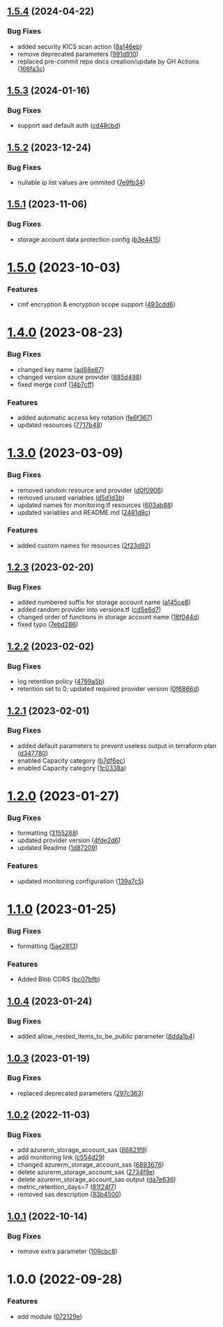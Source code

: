 ## [1.5.4](https://github.com/data-platform-hq/terraform-azurerm-storage-account/compare/v1.5.3...v1.5.4) (2024-04-22)


### Bug Fixes

* added security KICS scan action ([8a146eb](https://github.com/data-platform-hq/terraform-azurerm-storage-account/commit/8a146eb380c96150aa06c5f565e024c54b37a429))
* remove deprecated parameters ([991d910](https://github.com/data-platform-hq/terraform-azurerm-storage-account/commit/991d91064e50f7c63a841a18d4ee39acf17f173c))
* replaced pre-commit repo docs creation/update by GH Actions ([166fa3c](https://github.com/data-platform-hq/terraform-azurerm-storage-account/commit/166fa3c5146dbfb9737bd1de8117e7505946eefe))

## [1.5.3](https://github.com/data-platform-hq/terraform-azurerm-storage-account/compare/v1.5.2...v1.5.3) (2024-01-16)


### Bug Fixes

* support aad default auth ([cd48cbd](https://github.com/data-platform-hq/terraform-azurerm-storage-account/commit/cd48cbd0809949182ddb981f545c6a9c49b57a70))

## [1.5.2](https://github.com/data-platform-hq/terraform-azurerm-storage-account/compare/v1.5.1...v1.5.2) (2023-12-24)


### Bug Fixes

* nullable ip list values are ommited ([7e9fb34](https://github.com/data-platform-hq/terraform-azurerm-storage-account/commit/7e9fb34d2f067ae229cf6a30a4c066f3f627a50e))

## [1.5.1](https://github.com/data-platform-hq/terraform-azurerm-storage-account/compare/v1.5.0...v1.5.1) (2023-11-06)


### Bug Fixes

* storage account data protection config ([b3e4415](https://github.com/data-platform-hq/terraform-azurerm-storage-account/commit/b3e4415fd040c95d1bb6f118cd36e9fcdb8a102b))

# [1.5.0](https://github.com/data-platform-hq/terraform-azurerm-storage-account/compare/v1.4.0...v1.5.0) (2023-10-03)


### Features

* cmf encryption & encryption scope support ([493cdd6](https://github.com/data-platform-hq/terraform-azurerm-storage-account/commit/493cdd641dc4e6368127dbbc9a6c87660f3b847f))

# [1.4.0](https://github.com/data-platform-hq/terraform-azurerm-storage-account/compare/v1.3.0...v1.4.0) (2023-08-23)


### Bug Fixes

* changed key name ([ad88e87](https://github.com/data-platform-hq/terraform-azurerm-storage-account/commit/ad88e877241fa0b037a37dd06260f3ecc1160f3d))
* changed version azure provider ([885d498](https://github.com/data-platform-hq/terraform-azurerm-storage-account/commit/885d498c81f5cc3090803ae56ff154cafaf4d6bf))
* fixed merge conf ([14b7cff](https://github.com/data-platform-hq/terraform-azurerm-storage-account/commit/14b7cff850382e9ab416056d9a9093bff3f6fd25))


### Features

* added automatic access key rotation ([fe6f367](https://github.com/data-platform-hq/terraform-azurerm-storage-account/commit/fe6f367fb5dfa83193350506fa7b2720515e36b7))
* updated resources ([7717b48](https://github.com/data-platform-hq/terraform-azurerm-storage-account/commit/7717b487dba2dfe75943f8e33a46c4c0a0c6dbb3))

# [1.3.0](https://github.com/data-platform-hq/terraform-azurerm-storage-account/compare/v1.2.3...v1.3.0) (2023-03-09)


### Bug Fixes

* removed random resource and provider ([d0f0906](https://github.com/data-platform-hq/terraform-azurerm-storage-account/commit/d0f09065859a1aad624085ebeaca8c465a40ac10))
* removed unused variables ([d5d1d3b](https://github.com/data-platform-hq/terraform-azurerm-storage-account/commit/d5d1d3b91328c4cd49e67a6027861830833a0181))
* updated names for monitoring.tf resources ([603ab88](https://github.com/data-platform-hq/terraform-azurerm-storage-account/commit/603ab88dad2ab2178612055df247834ce6ab4c17))
* updated variables and README.md ([2481d8c](https://github.com/data-platform-hq/terraform-azurerm-storage-account/commit/2481d8cf1f5cc6d0064a1d3835674642ff9b137a))


### Features

* added custom names for resources ([2f23d92](https://github.com/data-platform-hq/terraform-azurerm-storage-account/commit/2f23d92c693a8724308ddc873bf96b923c980bae))

## [1.2.3](https://github.com/data-platform-hq/terraform-azurerm-storage-account/compare/v1.2.2...v1.2.3) (2023-02-20)


### Bug Fixes

* added numbered suffix for storage account name ([a145ce8](https://github.com/data-platform-hq/terraform-azurerm-storage-account/commit/a145ce889351d9d0c6aa9639eb0dfe3a0607354e))
* added random provider into versions.tf ([cd5e6d7](https://github.com/data-platform-hq/terraform-azurerm-storage-account/commit/cd5e6d746ba2291e7558265932d1a05ceaaa20ff))
* changed order of functions in storage account name ([18f044d](https://github.com/data-platform-hq/terraform-azurerm-storage-account/commit/18f044d1ddaad1e0fd2a8bbc57ba53718d185a48))
* fixed typo ([7ebd286](https://github.com/data-platform-hq/terraform-azurerm-storage-account/commit/7ebd2864cd0b58858a5736f8e2e30affce2bbeaf))

## [1.2.2](https://github.com/data-platform-hq/terraform-azurerm-storage-account/compare/v1.2.1...v1.2.2) (2023-02-02)


### Bug Fixes

* log retention policy ([4769a5b](https://github.com/data-platform-hq/terraform-azurerm-storage-account/commit/4769a5ba298e23ba5579fc7e36fbf14f290c9b3d))
* retention set to 0; updated required provider version ([0f6866d](https://github.com/data-platform-hq/terraform-azurerm-storage-account/commit/0f6866d5c27bd76060f381d4c682f3524e97fd7b))

## [1.2.1](https://github.com/data-platform-hq/terraform-azurerm-storage-account/compare/v1.2.0...v1.2.1) (2023-02-01)


### Bug Fixes

* added default parameters to prevent useless output in terraform plan ([d347780](https://github.com/data-platform-hq/terraform-azurerm-storage-account/commit/d347780954a0ed7cc0f2004f014aaae5a394fdc4))
* enabled Capacity category ([b7df6ec](https://github.com/data-platform-hq/terraform-azurerm-storage-account/commit/b7df6ec88c6d8318ad63c073ff05646b1309467b))
* enabled Capacity category ([1c0338a](https://github.com/data-platform-hq/terraform-azurerm-storage-account/commit/1c0338aed11f4dcca047a291acd073005d8f343e))

# [1.2.0](https://github.com/data-platform-hq/terraform-azurerm-storage-account/compare/v1.1.0...v1.2.0) (2023-01-27)


### Bug Fixes

* formatting ([3155288](https://github.com/data-platform-hq/terraform-azurerm-storage-account/commit/31552887f4c87ea135cb2bd4091ece637668afee))
* updated provider version ([4fde2d6](https://github.com/data-platform-hq/terraform-azurerm-storage-account/commit/4fde2d6d5e52d96efd60dfeba42d3e4b90d07d06))
* updated Readme ([1d87209](https://github.com/data-platform-hq/terraform-azurerm-storage-account/commit/1d87209abf67c02ce51bffdb1609a711bc499800))


### Features

* updated monitoring configuration ([139a7c5](https://github.com/data-platform-hq/terraform-azurerm-storage-account/commit/139a7c5d209afb4f5a81a6bc00e278df2dae1634))

# [1.1.0](https://github.com/data-platform-hq/terraform-azurerm-storage-account/compare/v1.0.4...v1.1.0) (2023-01-25)


### Bug Fixes

* formatting ([5ae2813](https://github.com/data-platform-hq/terraform-azurerm-storage-account/commit/5ae281350ed4ed4c4c097979cd6760cad1dfc4bd))


### Features

* Added Blob CORS ([bc07bfb](https://github.com/data-platform-hq/terraform-azurerm-storage-account/commit/bc07bfb4b87e314c2fde48cdadef232dfae2736d))

## [1.0.4](https://github.com/data-platform-hq/terraform-azurerm-storage-account/compare/v1.0.3...v1.0.4) (2023-01-24)


### Bug Fixes

* added allow_nested_items_to_be_public parameter ([8dda1b4](https://github.com/data-platform-hq/terraform-azurerm-storage-account/commit/8dda1b4d06400f9ba09d6a388933da5e8fd03205))

## [1.0.3](https://github.com/data-platform-hq/terraform-azurerm-storage-account/compare/v1.0.2...v1.0.3) (2023-01-19)


### Bug Fixes

* replaced deprecated parameters ([297c363](https://github.com/data-platform-hq/terraform-azurerm-storage-account/commit/297c3634cf993afb6a8179ed42f3d7d511b77431))

## [1.0.2](https://github.com/data-platform-hq/terraform-azurerm-storage-account/compare/v1.0.1...v1.0.2) (2022-11-03)


### Bug Fixes

* add azurerm_storage_account_sas ([86821f9](https://github.com/data-platform-hq/terraform-azurerm-storage-account/commit/86821f994c2ef740b0c50b81b3e77cbf5ba68171))
* add monitoring link ([c554d29](https://github.com/data-platform-hq/terraform-azurerm-storage-account/commit/c554d29c6e9603dbccb279e3d9bb86649280290a))
* changed azurerm_storage_account_sas ([6893676](https://github.com/data-platform-hq/terraform-azurerm-storage-account/commit/68936761025c62db80aa9d0f3541b7ba9b523e63))
* delete azurerm_storage_account_sas ([2734f9e](https://github.com/data-platform-hq/terraform-azurerm-storage-account/commit/2734f9e7d2ccdd3641410e2a856b7117bd365634))
* delete azurerm_storage_account_sas output ([da7e636](https://github.com/data-platform-hq/terraform-azurerm-storage-account/commit/da7e636af24da48f032c6aee2f35966f20446fee))
* metric_retention_days=7 ([81f24f7](https://github.com/data-platform-hq/terraform-azurerm-storage-account/commit/81f24f78405b36a9566f91b125ef6d991886cd57))
* removed sas description ([93b4500](https://github.com/data-platform-hq/terraform-azurerm-storage-account/commit/93b45008147b2961af1d52686f7dda75d530b7be))

## [1.0.1](https://github.com/data-platform-hq/terraform-azurerm-storage-account/compare/v1.0.0...v1.0.1) (2022-10-14)


### Bug Fixes

* remove extra parameter ([109cbc8](https://github.com/data-platform-hq/terraform-azurerm-storage-account/commit/109cbc861e683cd0851fc182ebc6464c7d930dbb))

# 1.0.0 (2022-09-28)


### Features

* add module ([072129e](https://github.com/data-platform-hq/terraform-azurerm-storage-account/commit/072129ebbfb4e3a6ea76fae7e2352d6bd0554a5b))
